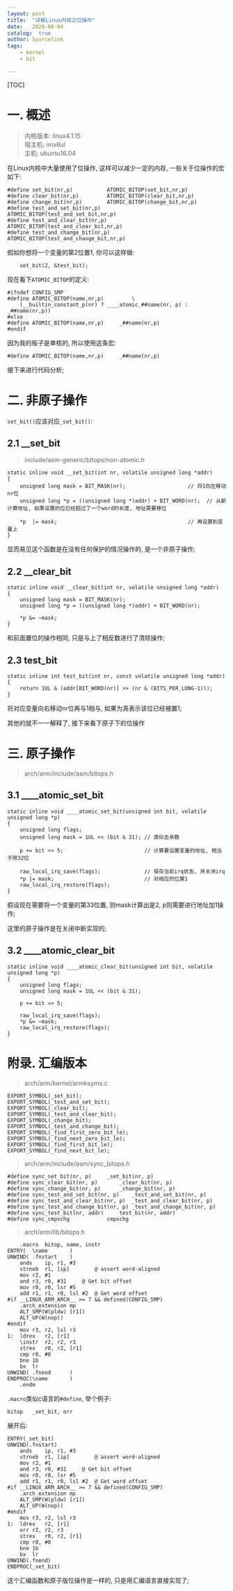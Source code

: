 ```yaml
---
layout: post
title:  "详解Linux内核之位操作"
date:   2020-08-04
catalog:  true
author: Sourcelink
tags:
    - kernel
    - bit

---
```


[TOC]


# 一. 概述

> 内核版本: linux4.1.15  
> 宿主机: imx6ul  
> 主机: ubuntu16.04  

在Linux内核中大量使用了位操作, 这样可以减少一定的内存, 一些关于位操作的宏如下:  

```
#define set_bit(nr,p)			ATOMIC_BITOP(set_bit,nr,p)
#define clear_bit(nr,p)			ATOMIC_BITOP(clear_bit,nr,p)
#define change_bit(nr,p)		ATOMIC_BITOP(change_bit,nr,p)
#define test_and_set_bit(nr,p)		ATOMIC_BITOP(test_and_set_bit,nr,p)
#define test_and_clear_bit(nr,p)	ATOMIC_BITOP(test_and_clear_bit,nr,p)
#define test_and_change_bit(nr,p)	ATOMIC_BITOP(test_and_change_bit,nr,p)
```


假如你想将一个变量的第2位置1, 你可以这样做:  

```
	set_bit(2, &test_bit);
```

现在看下`ATOMIC_BITOP`的定义:  

```
#ifndef CONFIG_SMP
#define ATOMIC_BITOP(name,nr,p)			\
	(__builtin_constant_p(nr) ? ____atomic_##name(nr, p) : _##name(nr,p))
#else
#define ATOMIC_BITOP(name,nr,p)		_##name(nr,p)
#endif
```

因为我的板子是单核的, 所以使用这条宏:  

```
#define ATOMIC_BITOP(name,nr,p)		_##name(nr,p)
```

接下来进行代码分析;

# 二. 非原子操作


`set_bit()`应该对应`_set_bit()`: 

## 2.1 __set_bit

> include/asm-generic/bitops/non-atomic.h

```
static inline void __set_bit(int nr, volatile unsigned long *addr)
{
	unsigned long mask = BIT_MASK(nr);                    // 将1向左移动nr位
	unsigned long *p = ((unsigned long *)addr) + BIT_WORD(nr);  // 从新计算地址, 如果设置的位已经超过了一个word的长度, 地址需要移位

	*p  |= mask;                                          // 再设置到变量上
}

```

显而易见这个函数是在没有任何保护的情况操作的, 是一个非原子操作;  

## 2.2 __clear_bit

```
static inline void __clear_bit(int nr, volatile unsigned long *addr)
{
	unsigned long mask = BIT_MASK(nr);
	unsigned long *p = ((unsigned long *)addr) + BIT_WORD(nr);

	*p &= ~mask;
}
```

和前面置位的操作相同, 只是与上了相反数进行了清除操作;  

## 2.3 test_bit

```
static inline int test_bit(int nr, const volatile unsigned long *addr)
{
	return 1UL & (addr[BIT_WORD(nr)] >> (nr & (BITS_PER_LONG-1)));
}
```

将对应变量向右移动nr位再与1相与, 如果为真表示该位已经被置1;  

其他的就不一一解释了, 接下来看下原子下的位操作


# 三. 原子操作

> arch/arm/include/asm/bitops.h

## 3.1 ____atomic_set_bit

```
static inline void ____atomic_set_bit(unsigned int bit, volatile unsigned long *p)
{
	unsigned long flags;
	unsigned long mask = 1UL << (bit & 31); // 类似去余数

	p += bit >> 5;                          // 计算要设置变量的地址, 相当于除32位

	raw_local_irq_save(flags);              // 保存当前irq状态, 并关闭irq
	*p |= mask;                             // 对相应的位置1
	raw_local_irq_restore(flags);
}
```

假设现在需要将一个变量的第33位置, 则mask计算出是2, p则需要进行地址加1操作;  

这里的原子操作是在关闭中断实现的;  

## 3.2 ____atomic_clear_bit

```
static inline void ____atomic_clear_bit(unsigned int bit, volatile unsigned long *p)
{
	unsigned long flags;
	unsigned long mask = 1UL << (bit & 31);

	p += bit >> 5;

	raw_local_irq_save(flags);
	*p &= ~mask;
	raw_local_irq_restore(flags);
}
```



# 附录. 汇编版本

> arch/arm/kernel/armksyms.c

```
EXPORT_SYMBOL(_set_bit);
EXPORT_SYMBOL(_test_and_set_bit);
EXPORT_SYMBOL(_clear_bit);
EXPORT_SYMBOL(_test_and_clear_bit);
EXPORT_SYMBOL(_change_bit);
EXPORT_SYMBOL(_test_and_change_bit);
EXPORT_SYMBOL(_find_first_zero_bit_le);
EXPORT_SYMBOL(_find_next_zero_bit_le);
EXPORT_SYMBOL(_find_first_bit_le);
EXPORT_SYMBOL(_find_next_bit_le);

```

> arch/arm/include/asm/sync_bitops.h

```
#define sync_set_bit(nr, p)		_set_bit(nr, p)
#define sync_clear_bit(nr, p)		_clear_bit(nr, p)
#define sync_change_bit(nr, p)		_change_bit(nr, p)
#define sync_test_and_set_bit(nr, p)	_test_and_set_bit(nr, p)
#define sync_test_and_clear_bit(nr, p)	_test_and_clear_bit(nr, p)
#define sync_test_and_change_bit(nr, p)	_test_and_change_bit(nr, p)
#define sync_test_bit(nr, addr)		test_bit(nr, addr)
#define sync_cmpxchg			cmpxchg
```

> arch/arm/lib/bitops.h

```
	.macro	bitop, name, instr
ENTRY(	\name		)
UNWIND(	.fnstart	)
	ands	ip, r1, #3
	strneb	r1, [ip]		@ assert word-aligned
	mov	r2, #1
	and	r3, r0, #31		@ Get bit offset
	mov	r0, r0, lsr #5
	add	r1, r1, r0, lsl #2	@ Get word offset
#if __LINUX_ARM_ARCH__ >= 7 && defined(CONFIG_SMP)
	.arch_extension	mp
	ALT_SMP(W(pldw)	[r1])
	ALT_UP(W(nop))
#endif
	mov	r3, r2, lsl r3
1:	ldrex	r2, [r1]
	\instr	r2, r2, r3
	strex	r0, r2, [r1]
	cmp	r0, #0
	bne	1b
	bx	lr
UNWIND(	.fnend		)
ENDPROC(\name		)
	.endm
```

`.macro`类似c语言的`#define`, 举个例子:  

```
bitop	_set_bit, orr
```

展开后:  

```
ENTRY(_set_bit)
UNWIND(.fnstart)
	ands	ip, r1, #3
	strneb	r1, [ip]		@ assert word-aligned
	mov	r2, #1
	and	r3, r0, #31		@ Get bit offset
	mov	r0, r0, lsr #5
	add	r1, r1, r0, lsl #2	@ Get word offset
#if __LINUX_ARM_ARCH__ >= 7 && defined(CONFIG_SMP)
	.arch_extension	mp
	ALT_SMP(W(pldw)	[r1])
	ALT_UP(W(nop))
#endif
	mov	r3, r2, lsl r3
1:	ldrex	r2, [r1]
	orr	r2, r2, r3
	strex	r0, r2, [r1]
	cmp	r0, #0
	bne	1b
	bx	lr
UNWIND(.fnend)
ENDPROC(_set_bit)
```

这个汇编函数和原子版位操作是一样的, 只是用汇编语言直接实现了; 


